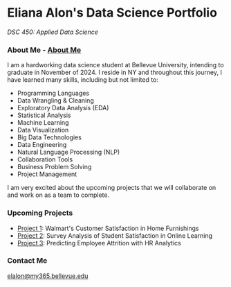 # **Eliana Alon's Data Science Portfolio**
*DSC 450: Applied Data Science*

### About Me - [About Me](about.md) 
I am a hardworking data science student at Bellevue University, intending to graduate in November of 2024. I reside in NY and throughout this journey, I have learned many skills, including but not limited to:
- Programming Languages
- Data Wrangling & Cleaning
- Exploratory Data Analysis (EDA)
- Statistical Analysis
- Machine Learning
- Data Visualization
- Big Data Technologies
- Data Engineering
- Natural Language Processing (NLP)
- Collaboration Tools
- Business Problem Solving
- Project Management

I am very excited about the upcoming projects that we will collaborate on and work on as a team to complete.

### Upcoming Projects
+ [Project 1](project1.md): Walmart's Customer Satisfaction in Home Furnishings
+ [Project 2](project2.md): Survey Analysis of Student Satisfaction in Online Learning
+ [Project 3](project3.md): Predicting Employee Attrition with HR Analytics

### Contact Me
elalon@my365.bellevue.edu
